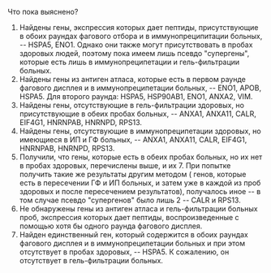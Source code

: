 Что пока выяснено? 
1. Найдены гены, экспрессия которых дает пептиды, присутствующие в обоих раундах фагового отбора и в иммунопреципитации больных, -- HSPA5, ENO1. Однако они также могут присутствовать в пробах здоровых людей, поэтому пока имеем лишь псевдо "супергены", которые есть лишь в иммунопреципетации и гель-фильтрации больных.
2. Найдены гены из антиген атласа, которые есть в первом раунде фагового дисплея и в иммунопреципетации больных, -- ENO1, APOB, HSPA5. Для второго раунда: HSPA5, HSP90AB1, ENO1, ANXA2, VIM.
3. Найдены гены, отсутствующие в гель-фильтрации здоровых, но присутствующие в обеих пробах больных, -- ANXA1, ANXA11, CALR, EIF4G1, HNRNPAB, HNRNPD, RPS13.
4. Найдены гены, отсутствующие в иммунопреципетации здоровых, но имеющиеся в ИП и ГФ больных, -- ANXA1, ANXA11, CALR, EIF4G1, HNRNPAB, HNRNPD, RPS13.
5. Получили, что гены, которые есть в обеих пробах больных, но их нет в пробах здоровых, перечислены выше, и их 7. При попытке получить такие же результаты другим методом ( генов, которые есть в пересечении ГФ и ИП больных, и затем уже в каждой из проб здоровых и после пересечением результатов), получалось иное -- в том случае псевдо "супергенов" было лишь 2 -- CALR и RPS13.
6. Не обнаружены гены из антиген атласа и гель-фильтрации больных проб, экспрессия которых дает пептиды, воспроизведенные с помощью хотя бы одного раунда фагового дисплея.
7. Найден единственный ген, который содержится в обоих раундах фагового дисплея и в иммунопреципетации больных и при этом отсутствует в пробах здоровых, -- HSPA5. К сожалению, он отсутствует в гель-фильтрации больных.

